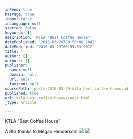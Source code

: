 ```yaml
---
inFeed: true
hasPage: true
inNav: false
inLanguage: null
starred: false
keywords: []
description: 'KTLA "Best Coffee House"'
datePublished: '2016-03-29T00:56:08.204Z'
dateModified: '2016-03-29T00:55:53.901Z'
title: ''
author: []
authors: []
publisher:
  name: null
  domain: null
  url: null
  favicon: null
sourcePath: _posts/2016-03-29-ktla-best-coffee-house.md
published: true
url: ktla-best-coffee-house/index.html
_type: Article

---
```

KTLA "Best Coffee House"

A BIG thanks to Megan Henderson!
![](https://the-grid-user-content.s3-us-west-2.amazonaws.com/e98b3e80-1105-4c83-be92-4dfc1939c3f2.png)
![](https://the-grid-user-content.s3-us-west-2.amazonaws.com/15541c78-21f1-4068-8b83-fa00716ea5ee.png)